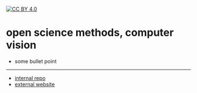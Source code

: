 [![CC BY 4.0][cc-by-shield]][cc-by]

[cc-by]: http://creativecommons.org/licenses/by/4.0/
[cc-by-image]: https://i.creativecommons.org/l/by/4.0/88x31.png
[cc-by-shield]: https://img.shields.io/badge/License-CC%20BY%204.0-lightgrey.svg

# open science methods, computer vision

- some bullet point

---

- [internal repo](https://github.com/cca-cce/osm-cca-cv/)
- [external website](https://cca-cce.github.io/osm-cca-cv/)










